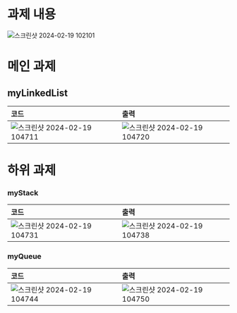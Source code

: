 # 과제 내용
![스크린샷 2024-02-19 102101](https://github.com/qkrwlstn1/goorm/assets/75283640/0ab4ad8f-ac38-4160-abe1-e3389224dfa4)

# 메인 과제

## myLinkedList
|코드|출력|
|:---|:---|
|![스크린샷 2024-02-19 104711](https://github.com/qkrwlstn1/goorm/assets/75283640/27042e03-57bb-492e-bb05-3755ade2a1f4)|![스크린샷 2024-02-19 104720](https://github.com/qkrwlstn1/goorm/assets/75283640/e662300b-a88e-4bce-84ae-ea15b0e1732b)|

# 하위 과제

### myStack
|코드|출력|
|:---|:---|
|![스크린샷 2024-02-19 104731](https://github.com/qkrwlstn1/goorm/assets/75283640/5f5c9d5c-0aa6-4efb-8dd5-53440a61e73a)|![스크린샷 2024-02-19 104738](https://github.com/qkrwlstn1/goorm/assets/75283640/31dbbbce-f050-401a-81e7-753314a25509)|


### myQueue
|코드|출력|
|:---|:---|
|![스크린샷 2024-02-19 104744](https://github.com/qkrwlstn1/goorm/assets/75283640/e41e6d19-72c5-4c1e-9bf0-62cd728c76c4)|![스크린샷 2024-02-19 104750](https://github.com/qkrwlstn1/goorm/assets/75283640/2b40080c-b536-4151-bc41-b858bdc47f15)|
